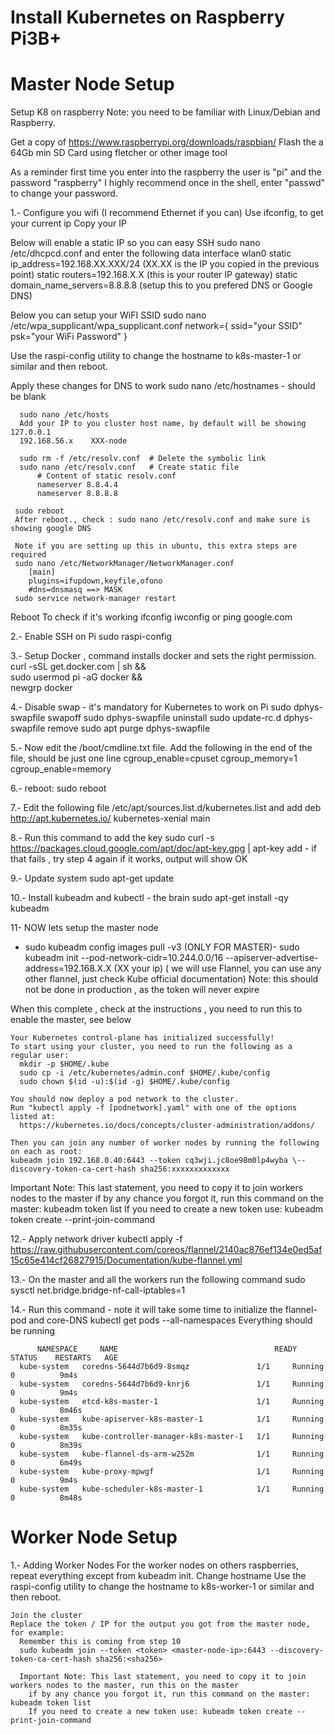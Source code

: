 # Install Kubernetes on Raspberry Pi3B+

# Master Node Setup
Setup K8 on raspberry
Note: you need to be familiar with Linux/Debian and Raspberry.

Get a copy of https://www.raspberrypi.org/downloads/raspbian/
Flash the a 64Gb min SD Card using fletcher or other image tool

As a reminder first time you enter into the raspberry the user is "pi" and the password "raspberry"
I highly recommend once in the shell, enter "passwd" to change your password.

1.- Configure you wifi (I recommend Ethernet if you can)
  Use ifconfig, to get your current ip
  Copy your IP

  Below will enable a static IP so you can easy SSH
  sudo nano /etc/dhcpcd.conf and enter the following data
    interface wlan0
    static ip_address=192.168.XX.XXX/24   (XX.XX is the IP you copied in the previous point)
    static routers=192.168.X.X  (this is your router IP gateway)
    static domain_name_servers=8.8.8.8  (setup this to you prefered DNS or Google DNS)

   Below you can setup your WiFI SSID
   sudo nano /etc/wpa_supplicant/wpa_supplicant.conf
    network={
        ssid="your SSID"
        psk="your WiFi Password"
    }
  
  Use the raspi-config utility to change the hostname to k8s-master-1 or similar and then reboot.
  
  Apply these changes for DNS to work
      sudo nano /etc/hostnames
      - should be blank

      sudo nano /etc/hosts
      Add your IP to you cluster host name, by default will be showing 127.0.0.1
      192.168.56.x    XXX-node
      
      sudo rm -f /etc/resolv.conf  # Delete the symbolic link
      sudo nano /etc/resolv.conf   # Create static file
          # Content of static resolv.conf
          nameserver 8.8.4.4
          nameserver 8.8.8.8
      
     sudo reboot
     After reboot., check : sudo nano /etc/resolv.conf and make sure is showing google DNS

     Note if you are setting up this in ubuntu, this extra steps are required
     sudo nano /etc/NetworkManager/NetworkManager.conf
        [main]
        plugins=ifupdown,keyfile,ofono
        #dns=dnsmasq ==> MASK
     sudo service network-manager restart
  
  Reboot
  To check if it's working
    ifconfig
    iwconfig
    or ping google.com

2.- Enable SSH on Pi
  sudo raspi-config
  
3.- Setup Docker ,  command installs docker and sets the right permission.
  curl -sSL get.docker.com | sh && \
  sudo usermod pi -aG docker && \
  newgrp docker 

4.- Disable swap - it's mandatory for Kubernetes to work on Pi
  sudo dphys-swapfile swapoff
  sudo dphys-swapfile uninstall
  sudo update-rc.d dphys-swapfile remove
  sudo apt purge dphys-swapfile

5.- Now edit the /boot/cmdline.txt file. Add the following in the end of the file, should be just one line
   cgroup_enable=cpuset cgroup_memory=1 cgroup_enable=memory
  
6.- reboot: sudo reboot

7.- Edit the following file /etc/apt/sources.list.d/kubernetes.list and add
    deb http://apt.kubernetes.io/ kubernetes-xenial main

8.- Run this command to add the key
    sudo curl -s https://packages.cloud.google.com/apt/doc/apt-key.gpg | apt-key add -
    if that fails , try step 4 again
    if it works, output will show OK
 
9.- Update system
    sudo apt-get update
    
10.- Install kubeadm and kubectl - the brain
    sudo apt-get install -qy kubeadm
    
11- NOW lets setup the master node
  - sudo kubeadm config images pull -v3
  (ONLY FOR MASTER)- sudo kubeadm init --pod-network-cidr=10.244.0.0/16 --apiserver-advertise-address=192.168.X.X (XX your ip) ( we will use Flannel, you can use any other flannel, just check Kube official documentation)
  Note: this should not be done in production , as the token will never expire
  
When this complete , check at the instructions , you need to run this to enable the master, see below

    Your Kubernetes control-plane has initialized successfully!
    To start using your cluster, you need to run the following as a regular user:
      mkdir -p $HOME/.kube
      sudo cp -i /etc/kubernetes/admin.conf $HOME/.kube/config
      sudo chown $(id -u):$(id -g) $HOME/.kube/config

    You should now deploy a pod network to the cluster.
    Run "kubectl apply -f [podnetwork].yaml" with one of the options listed at:
      https://kubernetes.io/docs/concepts/cluster-administration/addons/

    Then you can join any number of worker nodes by running the following on each as root:
    kubeadm join 192.168.0.40:6443 --token cq3wji.jc8oe98m0lp4wyba \--discovery-token-ca-cert-hash sha256:xxxxxxxxxxxxx

Important Note: This last statement, you need to copy it to join workers nodes to the master
    if by any chance you forgot it, run this command on the master: kubeadm token list
    If you need to create a new token use: kubeadm token create --print-join-command



12.- Apply network driver
   kubectl apply -f https://raw.githubusercontent.com/coreos/flannel/2140ac876ef134e0ed5af15c65e414cf26827915/Documentation/kube-flannel.yml
    
13.- On the master and all the workers run the following command
    sudo sysctl net.bridge.bridge-nf-call-iptables=1

14.- Run this command - note it will take some time to initialize the flannel-pod and core-DNS
    kubectl get pods --all-namespaces
    Everything should be running
   
          NAMESPACE     NAME                                   READY   STATUS    RESTARTS   AGE
      kube-system   coredns-5644d7b6d9-8smqz               1/1     Running   0          9m4s
      kube-system   coredns-5644d7b6d9-knrj6               1/1     Running   0          9m4s
      kube-system   etcd-k8s-master-1                      1/1     Running   0          8m46s
      kube-system   kube-apiserver-k8s-master-1            1/1     Running   0          8m35s
      kube-system   kube-controller-manager-k8s-master-1   1/1     Running   0          8m39s
      kube-system   kube-flannel-ds-arm-w252m              1/1     Running   0          6m49s
      kube-system   kube-proxy-mpwgf                       1/1     Running   0          9m4s
      kube-system   kube-scheduler-k8s-master-1            1/1     Running   0          8m48s

  # Worker Node Setup
  1.- Adding Worker Nodes
    For the worker nodes on others raspberries, repeat everything except from kubeadm init.
    Change hostname
      Use the raspi-config utility to change the hostname to k8s-worker-1 or similar and then reboot.

    Join the cluster
    Replace the token / IP for the output you got from the master node, for example:
      Remember this is coming from step 10
      sudo kubeadm join --token <token> <master-node-ip>:6443 --discovery-token-ca-cert-hash sha256:<sha256>
  
      Important Note: This last statement, you need to copy it to join workers nodes to the master, run this on the master
        if by any chance you forgot it, run this command on the master: kubeadm token list
        If you need to create a new token use: kubeadm token create --print-join-command
  
  
  


    


    


